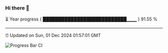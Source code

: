 ### Hi there 👋

⏳ Year progress { ███████████████████████████▁▁▁ } 91.55 %

---

⏰ Updated on Sun, 01 Dec 2024 01:57:01 GMT

![Progress Bar CI](https://github.com/liununu/liununu/workflows/Progress%20Bar%20CI/badge.svg)
